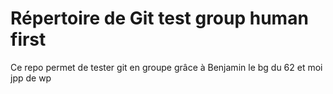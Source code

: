 # Répertoire de Git test group human first

Ce repo permet de tester git en groupe grâce à Benjamin le bg du 62 et moi jpp de wp

